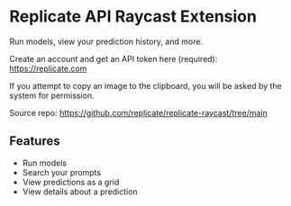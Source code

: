 # Replicate API Raycast Extension

Run models, view your prediction history, and more.

Create an account and get an API token here (required): https://replicate.com

If you attempt to copy an image to the clipboard, you will be asked by the system for permission.

Source repo: https://github.com/replicate/replicate-raycast/tree/main

## Features

- Run models
- Search your prompts
- View predictions as a grid
- View details about a prediction
